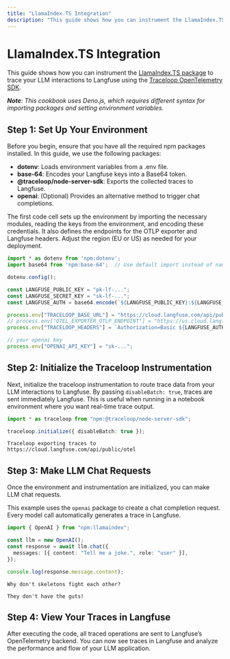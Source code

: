 ```yaml
---
title: "LlamaIndex.TS Integration"
description: "This guide shows how you can instrument the LlamaIndex.TS package to trace your LLM interactions to Langfuse using the Traceloop OpenTelemetry SDK."
---
```


# LlamaIndex.TS Integration

This guide shows how you can instrument the [LlamaIndex.TS package](https://ts.llamaindex.ai/) to trace your LLM interactions to Langfuse using the [Traceloop OpenTelemetry SDK](https://github.com/traceloop/openllmetry-js).

_**Note**: This cookbook uses Deno.js, which requires different syntax for importing packages and setting environment variables._

## Step 1: Set Up Your Environment

Before you begin, ensure that you have all the required npm packages installed. In this guide, we use the following packages:

- **dotenv**: Loads environment variables from a .env file.
- **base-64**: Encodes your Langfuse keys into a Base64 token.
- **@traceloop/node-server-sdk**: Exports the collected traces to Langfuse.
- **openai**: (Optional) Provides an alternative method to trigger chat completions.

The first code cell sets up the environment by importing the necessary modules, reading the keys from the environment, and encoding these credentials. It also defines the endpoints for the OTLP exporter and Langfuse headers. Adjust the region (EU or US) as needed for your deployment.


```typescript
import * as dotenv from 'npm:dotenv';
import base64 from 'npm:base-64';  // Use default import instead of namespace import

dotenv.config();

const LANGFUSE_PUBLIC_KEY = "pk-lf-...";
const LANGFUSE_SECRET_KEY = "sk-lf-...";
const LANGFUSE_AUTH = base64.encode(`${LANGFUSE_PUBLIC_KEY}:${LANGFUSE_SECRET_KEY}`);

process.env["TRACELOOP_BASE_URL"] = "https://cloud.langfuse.com/api/public/otel"; // 🇪🇺 EU data region
// process.env["OTEL_EXPORTER_OTLP_ENDPOINT"] = "https://us.cloud.langfuse.com/api/public/otel"; // 🇺🇸 US data region
process.env["TRACELOOP_HEADERS"] = `Authorization=Basic ${LANGFUSE_AUTH}`;

// your openai key
process.env["OPENAI_API_KEY"] = "sk-...";
```

## Step 2: Initialize the Traceloop Instrumentation

Next, initialize the traceloop instrumentation to route trace data from your LLM interactions to Langfuse. By passing `disableBatch: true`, traces are sent immediately Langfuse. This is useful when running in a notebook environment where you want real-time trace output.


```typescript
import * as traceloop from "npm:@traceloop/node-server-sdk";

traceloop.initialize({ disableBatch: true });
```

    Traceloop exporting traces to https://cloud.langfuse.com/api/public/otel


## Step 3: Make LLM Chat Requests

Once the environment and instrumentation are initialized, you can make LLM chat requests.

This example uses the `openai` package to create a chat completion request. Every model call automatically generates a trace in Langfuse.


```typescript
import { OpenAI } from "npm:llamaindex";

const llm = new OpenAI();
const response = await llm.chat({
  messages: [{ content: "Tell me a joke.", role: "user" }],
});

console.log(response.message.content);
```

    Why don't skeletons fight each other?
    
    They don't have the guts!


## Step 4: View Your Traces in Langfuse

After executing the code, all traced operations are sent to Langfuse’s OpenTelemetry backend. You can now see traces in Langfuse and analyze the performance and flow of your LLM application.


